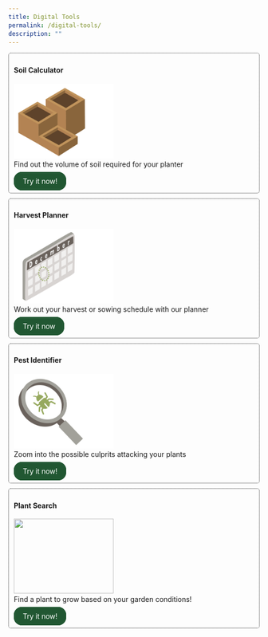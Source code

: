 ```yaml
---
title: Digital Tools
permalink: /digital-tools/
description: ""
---
```

<style>
	.wrapper {
		display: grid;
		grid-template-columns: repeat(auto-fit, minmax(250px, 1fr));
		grid-template-rows: auto-fit;
		column-gap: 10px;
		row-gap: 10px;
	}

	.box{
		border: dotted 1px;
		border-radius: 5px;
		padding: 5px 10px 15px 10px;
	}
	
	.button-primary {
    background-color: #215732;
    border: 2px solid #215732;
    padding: 0.5rem 1rem;
  	border-radius: 1rem;
    color: white !important;
	  text-decoration: none !important;
  }
</style>

<div class="wrapper">
  <div class="box">
		<h4>Soil Calculator</h4>
	     <img style="height:150px; width:200px; display: inline" src="/images/Digital%20Tools/soilcalc1.png"><br>
				Find out the volume of soil required for your planter<br>
			<br>
			<a class="button-primary" href="https://staging.dmhtu0pi4p9u7.amplifyapp.com/digital-tools/soilcalculator/">Try it now!</a><br>
	</div>
  <div class="box">
		<h4>Harvest Planner</h4>
			<img style="height:150px; width:200px; display: inline" src="/images/Digital%20Tools/calendar1.png"><br>
				Work out your harvest or sowing schedule with our planner<br>
			<br>
			<a class="button-primary" href="https://staging.dmhtu0pi4p9u7.amplifyapp.com/digital-tools/sowing-planner/">Try it now</a>
	</div>
		<div class="box">
			<h4>Pest Identifier</h4>
						<img style="height:150px; width:200px; display: inline" src="/images/Digital%20Tools/pestidcalc.png"><br>
							Zoom into the possible culprits attacking your plants<br>
						<br>
						<a class="button-primary" href="https://staging.dmhtu0pi4p9u7.amplifyapp.com/digital-tools/pestid/">Try it now!</a>
		</div>
  <div class="box">
		<h4>Plant Search</h4>
				<img style="height:150px; width:200px;display: inline" src=""><br>
					Find a plant to grow based on your garden conditions!<br>
				<br>
				<a class="button-primary" href="https://staging.dmhtu0pi4p9u7.amplifyapp.com/digital-tools/plant-search/">Try it now!</a>
	</div>
</div>